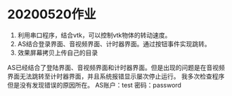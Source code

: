 # 20200520作业  
1. 利用串口程序，结合vtk，可以控制vtk物体的转动速度。  
2. AS结合登录界面、音视频界面、计时器界面。通过按钮事件实现跳转。
3. 效果屏幕拷贝上传自己的目录

AS已经结合了登陆界面、音视频界面和计时器界面。但是出现的问题是在音视频界面无法跳转至计时器界面，并且系统报错显示屡次停止运行。
我多次检查程序但是没有发现错误的原因所在。
AS账户：test 密码：password
